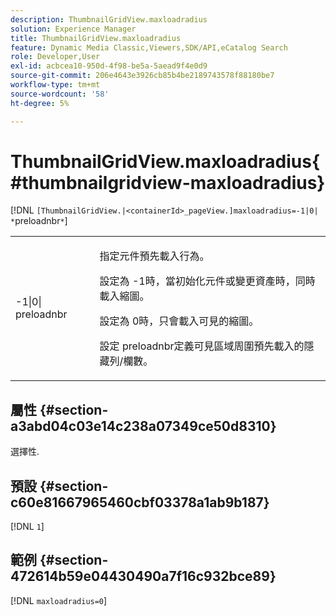 ```yaml
---
description: ThumbnailGridView.maxloadradius
solution: Experience Manager
title: ThumbnailGridView.maxloadradius
feature: Dynamic Media Classic,Viewers,SDK/API,eCatalog Search
role: Developer,User
exl-id: acbcea10-950d-4f98-be5a-5aead9f4e0d9
source-git-commit: 206e4643e3926cb85b4be2189743578f88180be7
workflow-type: tm+mt
source-wordcount: '58'
ht-degree: 5%

---
```


# ThumbnailGridView.maxloadradius{#thumbnailgridview-maxloadradius}

[!DNL `[ThumbnailGridView.|<containerId>_pageView.]maxloadradius=-1|0| *`preloadnbr`*`]

<table id="table_D29F1F6A8EC74F42A254C823435F9493"> 
 <tbody> 
  <tr> 
   <td colname="col1"> <p><span class="codeph">-1|0|<span class="varname"> preloadnbr</span></span> </p> </td> 
   <td colname="col2"> <p>指定元件預先載入行為。 </p> <p>設定為<span class="codeph"> -1</span>時，當初始化元件或變更資產時，同時載入縮圖。 </p> <p>設定為<span class="codeph"> 0</span>時，只會載入可見的縮圖。 </p> <p>設定<span class="codeph"><span class="varname"> preloadnbr</span></span>定義可見區域周圍預先載入的隱藏列/欄數。 </p> </td> 
  </tr> 
 </tbody> 
</table>

## 屬性 {#section-a3abd04c03e14c238a07349ce50d8310}

選擇性.

## 預設 {#section-c60e81667965460cbf03378a1ab9b187}

[!DNL `1`]

## 範例 {#section-472614b59e04430490a7f16c932bce89}

[!DNL `maxloadradius=0`]
